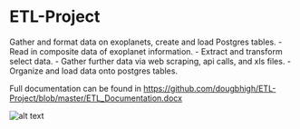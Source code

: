 # ETL-Project

Gather and format data on exoplanets, create and load Postgres tables.
    - Read in composite data of exoplanet information.
    - Extract and transform select data.
    - Gather further data via web scraping, api calls, and xls files.
    - Organize and load data onto postgres tables.

Full documentation can be found in https://github.com/dougbhigh/ETL-Project/blob/master/ETL_Documentation.docx

![alt text](https://github.com/dougbhigh/ETL-Project/blob/master/mages/planetary_db_ERD.png)
